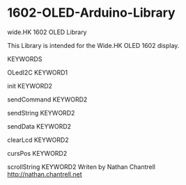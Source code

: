 1602-OLED-Arduino-Library
=========================

wide.HK 1602 OLED Library

This Library is intended for the Wide.HK OLED 1602 display.

KEYWORDS

OLedI2C		    KEYWORD1

init		      KEYWORD2

sendCommand	  KEYWORD2

sendString	  KEYWORD2

sendData	    KEYWORD2

clearLcd	    KEYWORD2

cursPos		    KEYWORD2

scrollString	KEYWORD2 Writen by Nathan Chantrell http://nathan.chantrell.net
